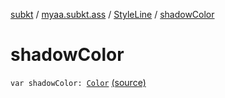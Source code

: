 [subkt](../../index.md) / [myaa.subkt.ass](../index.md) / [StyleLine](index.md) / [shadowColor](./shadow-color.md)

# shadowColor

`var shadowColor: `[`Color`](https://docs.oracle.com/javase/9/docs/api/java/awt/Color.html) [(source)](https://github.com/Myaamori/SubKt/blob/0.1.4/src/main/kotlin/myaa/subkt/ass/parser.kt#L541)